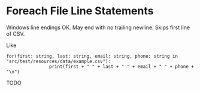 # Foreach File Line Statements

Windows line endings OK.  May end with no trailing newline.
Skips first line of CSV.

Like
```
for(first: string, last: string, email: string, phone: string in "src/test/resources/data/example.csv"):
                print(first + " " + last + " " + email + " " + phone + "\n")
```
TODO